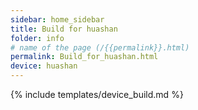 ```yaml
---
sidebar: home_sidebar
title: Build for huashan
folder: info
# name of the page (/{{permalink}}.html)
permalink: Build_for_huashan.html
device: huashan
---
```

{% include templates/device_build.md %}
